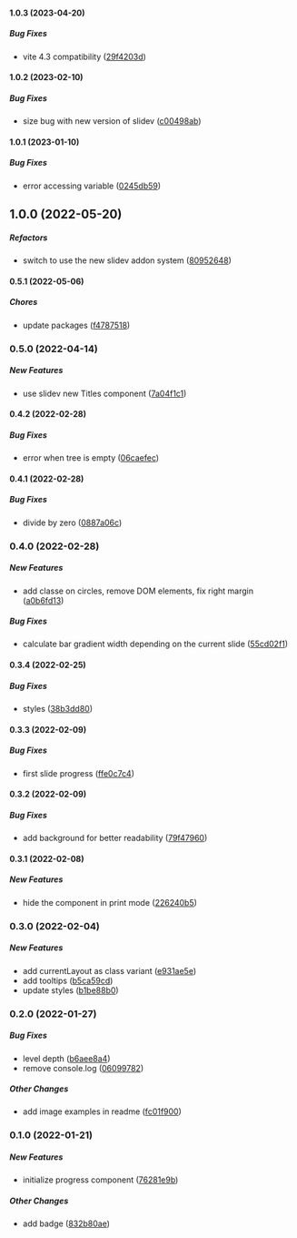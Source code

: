 #### 1.0.3 (2023-04-20)

##### Bug Fixes

*  vite 4.3 compatibility ([29f4203d](https://github.com/Smile-SA/slidev-component-progress/commit/29f4203d53e0fc2f3a4d902ff345dc99642608e4))

#### 1.0.2 (2023-02-10)

##### Bug Fixes

*  size bug with new version of slidev ([c00498ab](https://github.com/Smile-SA/slidev-component-progress/commit/c00498abe9a95e0cb813736c74719ffa9084e787))

#### 1.0.1 (2023-01-10)

##### Bug Fixes

*  error accessing  variable ([0245db59](https://github.com/Smile-SA/slidev-component-progress/commit/0245db59a6489fc055c5004b2daac2bc9a2ee6f5))

## 1.0.0 (2022-05-20)

##### Refactors

*  switch to use the new slidev addon system ([80952648](https://github.com/Smile-SA/slidev-component-progress/commit/809526483a685fc79ed0e405b012cdaa193a9647))

#### 0.5.1 (2022-05-06)

##### Chores

*  update packages ([f4787518](https://github.com/Smile-SA/slidev-component-progress/commit/f478751851a78ab298d983963aa5b79d08e8e156))

### 0.5.0 (2022-04-14)

##### New Features

*  use slidev new Titles component ([7a04f1c1](https://github.com/Smile-SA/slidev-component-progress/commit/7a04f1c1047bf36ab0130e1e433737dfc25c9a04))

#### 0.4.2 (2022-02-28)

##### Bug Fixes

*  error when tree is empty ([06caefec](https://github.com/Smile-SA/slidev-component-progress/commit/06caefec689a6e1094cbc084ec033aee91e7fb75))

#### 0.4.1 (2022-02-28)

##### Bug Fixes

*  divide by zero ([0887a06c](https://github.com/Smile-SA/slidev-component-progress/commit/0887a06c9d4b4802dd6818eac23cfc4645f42552))

### 0.4.0 (2022-02-28)

##### New Features

*  add classe on circles, remove DOM elements, fix right margin ([a0b6fd13](https://github.com/Smile-SA/slidev-component-progress/commit/a0b6fd13dfde69d44a1fa26a948be4127e181d4a))

##### Bug Fixes

*  calculate bar gradient width depending on the current slide ([55cd02f1](https://github.com/Smile-SA/slidev-component-progress/commit/55cd02f13c733b8a3af5390adfec4facbf821e8d))

#### 0.3.4 (2022-02-25)

##### Bug Fixes

*  styles ([38b3dd80](https://github.com/Smile-SA/slidev-component-progress/commit/38b3dd8012af0080df9ac5f0553ef380ea6522d8))

#### 0.3.3 (2022-02-09)

##### Bug Fixes

*  first slide progress ([ffe0c7c4](https://github.com/Smile-SA/slidev-component-progress/commit/ffe0c7c4cd47b7df0e2a2ada37cad8fc965083e7))

#### 0.3.2 (2022-02-09)

##### Bug Fixes

*  add background for better readability ([79f47960](https://github.com/Smile-SA/slidev-component-progress/commit/79f47960e0fb2a873e0e0befdab744800c37aade))

#### 0.3.1 (2022-02-08)

##### New Features

*  hide the component in print mode ([226240b5](https://github.com/Smile-SA/slidev-component-progress/commit/226240b53748996fbd0edaafcd34194af985f70e))

### 0.3.0 (2022-02-04)

##### New Features

*  add currentLayout as class variant ([e931ae5e](https://github.com/Smile-SA/slidev-component-progress/commit/e931ae5e56f77fda9a7391e215bb29a066a6a029))
*  add tooltips ([b5ca59cd](https://github.com/Smile-SA/slidev-component-progress/commit/b5ca59cd3bee9ea57cdf9e9eb4ba17674a36d807))
*  update styles ([b1be88b0](https://github.com/Smile-SA/slidev-component-progress/commit/b1be88b02cea30e79c54255c2af1b8d6c9987ab8))

### 0.2.0 (2022-01-27)

##### Bug Fixes

*  level depth ([b6aee8a4](https://github.com/Smile-SA/slidev-component-progress/commit/b6aee8a43cd5e493a13f40932e8e0954ec16ff60))
*  remove console.log ([06099782](https://github.com/Smile-SA/slidev-component-progress/commit/060997828ae44e2cbe9b516b45e3f60e14ad3c8d))

##### Other Changes

*  add image examples in readme ([fc01f900](https://github.com/Smile-SA/slidev-component-progress/commit/fc01f90024397cf60fb4e9eaa8ba3ed48bf4bb7c))

### 0.1.0 (2022-01-21)

##### New Features

*  initialize progress component ([76281e9b](https://github.com/Smile-SA/slidev-component-progress/commit/76281e9bd6195c842a3b0b6095b9effb4376c1d8))

##### Other Changes

*  add badge ([832b80ae](https://github.com/Smile-SA/slidev-component-progress/commit/832b80ae64c115e96bae67b598d99329ab97f0b9))


